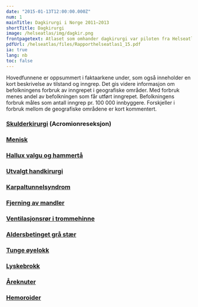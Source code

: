 ```yaml
---
date: "2015-01-13T12:00:00.000Z"
num: 1
mainTitle: Dagkirurgi i Norge 2011–2013
shortTitle: Dagkirurgi
image: /helseatlas/img/dagkir.png
frontpagetext: Atlaset som omhander dagkirurgi var piloten fra Helseatlas. Atlaset ble lansert i januar 2015 og har fått mye oppmerksomhet, både nasjonalt og internasjonalt.
pdfUrl: /helseatlas/files/Rapporthelseatlas1_15.pdf
ia: true
lang: nb
toc: false
---
```


<div className="ingress">
Hovedfunnene er oppsummert i faktaarkene under, som også inneholder en kort beskrivelse av tilstand og inngrep. Det gis videre informasjon om befolkningens forbruk av inngrepet i geografiske områder. Med forbruk menes andel av befolkningen som får utført inngrepet. Befolkningens forbruk måles som antall inngrep pr. 100 000 innbyggere. Forskjeller i forbruk mellom de geografiske områdene er kort kommentert.
</div>

### [Skulderkirurgi](/helseatlas/files/Skulderreseksjon.pdf) (Acromionreseksjon)

### [Menisk](/helseatlas/files/Menisk.pdf)

### [Hallux valgu og hammertå](/helseatlas/files/Hammertaa.pdf)

### [Utvalgt handkirurgi](/helseatlas/files/Handkir.pdf)

### [Karpaltunnelsyndrom](/helseatlas/files/CTS.pdf)

### [Fjerning av mandler](/helseatlas/files/Tonsillektomi.pdf)

### [Ventilasjonsrør i trommehinne](/helseatlas/files/Oredren.pdf)

### [Aldersbetinget grå stær](/helseatlas/files/Katarakt.pdf)

### [Tunge øyelokk](/helseatlas/files/HengOye.pdf)

### [Lyskebrokk](/helseatlas/files/Lyskebrokk.pdf)

### [Åreknuter](/helseatlas/files/Varicer.pdf)

### [Hemoroider](/helseatlas/files/Hemoroider.pdf)
